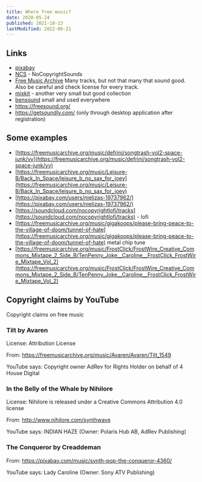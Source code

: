 ```yaml
---
title: Where free music?
date: 2020-05-24
published: 2021-10-13
lastModified: 2022-06-21
---
```

## Links

- [pixabay](https://pixabay.com/music/)
- [NCS](https://ncs.io/music-search?q=&genre=&mood=&version=instrumental) - NoCopyrightSounds
- [Free Music Archive](https://freemusicarchive.org/search?adv=1&music-filter-CC-attribution-only=1&music-filter-CC-attribution-sharealike=1&music-filter-public-domain=1&music-filter-remix-allowed=1) Many tracks, but not that many that sound good. Also be careful and check license for every track.
- [mixkit](https://mixkit.co/free-stock-music/) - another very small but good collection
- [bensound](https://www.bensound.com) small and used everywhere
- https://freesound.org/
- https://getsoundly.com/ (only through desktop application after registration)

## Some examples

- [https://freemusicarchive.org/music/defrini/songtrash-vol2-space-junk/vv](https://freemusicarchive.org/music/defrini/songtrash-vol2-space-junk/vv)
- [https://freemusicarchive.org/music/Leisure-B/Back_In_Space/leisure_b_no_sax_for_joey](https://freemusicarchive.org/music/Leisure-B/Back_In_Space/leisure_b_no_sax_for_joey)
- [https://pixabay.com/users/nielizas-19737962/](https://pixabay.com/users/nielizas-19737962/)
- [https://soundcloud.com/nocopyrightlofi/tracks](https://soundcloud.com/nocopyrightlofi/tracks) - lofi
- [https://freemusicarchive.org/music/gigakoops/please-bring-peace-to-the-village-of-doom/tunnel-of-hate](https://freemusicarchive.org/music/gigakoops/please-bring-peace-to-the-village-of-doom/tunnel-of-hate) metal chip tune
- [https://freemusicarchive.org/music/FrostClick/FrostWire_Creative_Commons_Mixtape_2_Side_B/TenPenny_Joke__Caroline__FrostClick_FrostWire_Mixtape_Vol_2](https://freemusicarchive.org/music/FrostClick/FrostWire_Creative_Commons_Mixtape_2_Side_B/TenPenny_Joke__Caroline__FrostClick_FrostWire_Mixtape_Vol_2)


## Copyright claims by YouTube

Copyright claims on free music

### Tilt by Avaren

License: Attribution License

From: https://freemusicarchive.org/music/Avaren/Avaren/Tilt_1549

YouTube says: Copyright owner AdRev for Rights Holder on behalf of 4 House Digital

### In the Belly of the Whale by Nihilore

License: Nihilore is released under a Creative Commons Attribution 4.0 license

From: http://www.nihilore.com/synthwave

YouTube says: INDIAN HAZE (Owner: Polaris Hub AB, AdRev Publishing)

### The Conqueror by Creaddeman

From: https://pixabay.com/music/synth-pop-the-conqueror-4360/

YouTube says: Lady Caroline (Owner: Sony ATV Publishing)